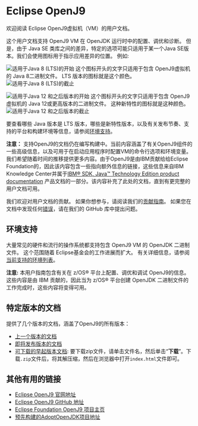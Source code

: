<!--
* Copyright (c) 2017, 2019 IBM Corp. and others
*
* This program and the accompanying materials are made
* available under the terms of the Eclipse Public License 2.0
* which accompanies this distribution and is available at
* https://www.eclipse.org/legal/epl-2.0/ or the Apache
* License, Version 2.0 which accompanies this distribution and
* is available at https://www.apache.org/licenses/LICENSE-2.0.
*
* This Source Code may also be made available under the
* following Secondary Licenses when the conditions for such
* availability set forth in the Eclipse Public License, v. 2.0
* are satisfied: GNU General Public License, version 2 with
* the GNU Classpath Exception [1] and GNU General Public
* License, version 2 with the OpenJDK Assembly Exception [2].
*
* [1] https://www.gnu.org/software/classpath/license.html
* [2] http://openjdk.java.net/legal/assembly-exception.html
*
* SPDX-License-Identifier: EPL-2.0 OR Apache-2.0 OR GPL-2.0 WITH
* Classpath-exception-2.0 OR LicenseRef-GPL-2.0 WITH Assembly-exception
-->

# Eclipse OpenJ9

欢迎阅读 Eclipse OpenJ9虚拟机（VM）的用户文档。

这个用户文档支持 OpenJ9 VM 在 OpenJDK 运行时中的配置、调优和诊断。 但是，由于 Java SE 类库之间的差异，特定的选项可能只适用于某一个Java SE版本。我们会使用图标用于指示应用差异的位置。 例如:

![适用于Java 8 (LTS)的开始](cr/java8.png) 这个图标开头的文字只适用于包含 OpenJ9虚拟机的 Java 8二进制文件。 LTS 版本的图标就是这个颜色。 ![适用于Java 8 (LTS)的截止](cr/java_close_lts.png)

![适用于Java 12 和之后版本的开始](cr/java12plus.png) 这个图标开头的文字只适用于包含 OpenJ9虚拟机的 Java 12或更高版本的二进制文件。 这种新特性的图标就是这种颜色。![适用于Java 12 和之后版本的截止](cr/java_close.png)

要查看哪些 Java 版本是 LTS 版本，哪些是新特性版本，以及有关发布节奏、支持的平台和构建环境等信息，请参阅[环境支持](openj9_support.md)。

<i class="fa fa-pencil-square-o" aria-hidden="true"></i> **注意：** 支持OpenJ9的文档仍在编写构建中。当前内容涵盖了有关OpenJ9组件的一些高级信息，以及可用于在启动应用程序时配置VM的命令行选项和环境变量。我们希望随着时间的推移提供更多内容。由于OpenJ9是由IBM贡献给给Eclipse Foundation的，因此该内容包含一些指向额外信息的链接，这些信息来自IBM Knowledge Center并属于[IBM&reg; SDK, Java&trade; Technology Edition product documentation](https://www.ibm.com/support/knowledgecenter/SSYKE2/welcome_javasdk_family.html) 产品文档的一部分。该内容补充了此处的文档，直到有更完整的用户文档可用。

我们欢迎对用户文档的贡献。 如果你想参与，请阅读我们的[贡献指南](https://github.com/eclipse/openj9-docs/blob/master/CONTRIBUTING.md)。 如果您在文档中发现任何[错误](https://github.com/eclipse/openj9-docs/issues/new?template=documentation-error.md)，请在我们的 GitHub 库中提出问题。

## 环境支持

大量常见的硬件和流行的操作系统都支持包含 OpenJ9 VM 的 OpenJDK 二进制文件。 这个范围随着 Eclipse基金会的工作进展而扩大。 有关详细信息，请参阅[当前支持的环境列表](openj9_support.md)。

<i class="fa fa-pencil-square-o" aria-hidden="true"></i> **注意:** 本用户指南包含有关在 z/OS&reg; 平台上配置、调优和调试 OpenJ9的信息。 这些内容是由 IBM 贡献的，因此当为 z/OS&reg; 平台创建 OpenJDK 二进制文件的工作完成时，这些内容将变得可用。


## 特定版本的文档

提供了几个版本的文档，涵盖了OpenJ9的所有版本：

- [上一个版本的文档](https://www.eclipse.org/openj9/docs/index.html)
- [即将发布版本的文档](https://eclipse.github.io/openj9-docs/)
- [可下载的早起版本文档](https://github.com/eclipse/openj9-docs/tree/master/downloads): 要下载zip文件，请单击文件名，然后单击“**下载**”。下载`.zip`文件后，将其解压缩，然后在浏览器中打开`index.html`文件即可。

## 其他有用的链接

- [Eclipse OpenJ9 官网地址](https://www.eclipse.org/openj9)
- [Eclipse OpenJ9 GitHub 地址](https://github.com/eclipse/openj9)
- [Eclipse Foundation OpenJ9 项目主页](https://projects.eclipse.org/projects/technology.openj9)
- [预先构建的AdoptOpenJDK项目地址](https://adoptopenjdk.net/releases.html?variant=openjdk8&jvmVariant=openj9)

<!-- ==== END OF TOPIC ==== index.md ==== -->
